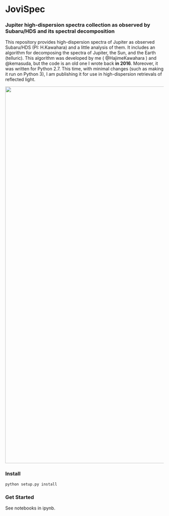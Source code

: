 # JoviSpec

### Jupiter high-dispersion spectra collection as observed by Subaru/HDS and its spectral decomposition


This repository provides high-dispersion spectra of Jupiter as observed Subaru/HDS (PI: H.Kawahara) and a little analysis of them. It includes an algorithm for decomposing the spectra of Jupiter, the Sun, and the Earth (telluric). This algorithm was developed by me ( @HajimeKawahara ) and @kemasuda, but the code is an old one I wrote back **in 2016**. Moreover, it was written for Python 2.7. This time, with minimal changes (such as making it run on Python 3), I am publishing it for use in high-dispersion retrievals of reflected light.


<img src="https://github.com/HajimeKawahara/jovispec/assets/15956904/bdc252de-b642-4f42-a163-50e52df93413" Titie="jovispec" Width=1200px>


### Install

```sh
python setup.py install
```

### Get Started

See notebooks in ipynb.

